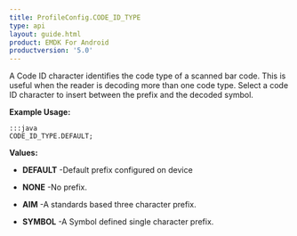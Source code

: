 ```yaml
---
title: ProfileConfig.CODE_ID_TYPE
type: api
layout: guide.html
product: EMDK For Android
productversion: '5.0'
---
```



A Code ID character identifies the code type of a scanned bar code.
 This is useful when the reader is decoding more than one code type.
 Select a code ID character to insert between the prefix and the decoded symbol.
 
 

**Example Usage:**
	
	:::java	
	CODE_ID_TYPE.DEFAULT;


**Values:**

* **DEFAULT** -Default prefix configured on device

* **NONE** -No prefix.

* **AIM** -A standards based three character prefix.

* **SYMBOL** -A Symbol defined single character prefix.



